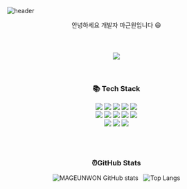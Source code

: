 ![header](https://capsule-render.vercel.app/api?type=waving&color=gradient&height=300&section=header&text=MAGEUNWON&fontAlignY=40&fontSize=100&desc=&descAlignY=65&animation=twinkling)

<div align = "center">
    <p>안녕하세요 개발자 마근원입니다 😄</p>

<br />

<h3 align = "center"> 
<a href="http://15.164.13.18:3050/">
  <img src="https://img.shields.io/badge/포트폴리오-232F3E?style=flat-square&logo=Amazon AWS&logoColor=white"/>
</a>

</h3>

<br />

<h3 align = "center"> 📚 Tech Stack</h3>

<p align = "center">
   <img src="https://img.shields.io/badge/JavaScript-F7DF1E?style=flat&logo=JavaScript&logoColor=black"/>
   <img src="https://img.shields.io/badge/CSS-1572B6?style=flat&logo=CSS3&logoColor=white"/>
   <img src="https://img.shields.io/badge/React-61DAFB?style=flat&logo=React&logoColor=white"/>
   <img src="https://img.shields.io/badge/Node.js-339933?style=flat&logo=node-dot-js&logoColor=white"/>
   <img src="https://img.shields.io/badge/Python-3766AB?style=flat&logo=Python&logoColor=white"/>
  <br />
   <img src="https://img.shields.io/badge/MySQL-4479A1?style=flat&logo=MySQL&logoColor=white"/>
   <img src="https://img.shields.io/badge/Git-F05032?style=flat&logo=Git&logoColor=white"/>
   <img src="https://img.shields.io/badge/Git-F05032?style=flat&logo=Git&logoColor=white"/>
   <img src="https://img.shields.io/badge/HTML5-E34F26?style=flat&logo=HTML5&logoColor=white"/>
   <img src="https://img.shields.io/badge/TypeScript-3178C6?style=flat-square&logo=TypeScript&logoColor=white"/>
   <br />
   <img src="https://img.shields.io/badge/Sass-CC6699?style=flat-square&logo=Sass&logoColor=white"/>
   <img src="https://img.shields.io/badge/Figma-F24E1E?style=flat-square&logo=Figma&logoColor=white"/>
   <img src="https://img.shields.io/badge/Flask-000000?style=flat-square&logo=Flask&logoColor=white"/>
</p>

<br />
<br />

<h3 align = "center">
⏰GitHub Stats
</h3>
    
![MAGEUNWON GitHub stats](https://github-readme-stats.vercel.app/api?username=MAGEUNWON&show_icons=true&theme=solarized-light) &nbsp; ![Top Langs](https://github-readme-stats.vercel.app/api/top-langs/?username=MAGEUNWON&layout=compact&theme=solarized-light)

